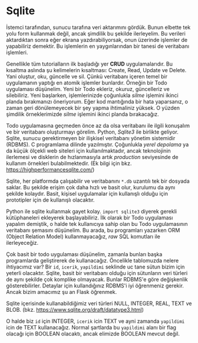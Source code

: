# Sqlite

İstemci tarafından, sunucu tarafına veri aktarımını gördük. Bunun elbette tek yolu form kullanmak değil, ancak şimdilik bu şekilde ilerleyelim. Bu verileri aktardıktan sonra eğer ekrana yazdırabiliyorsak, onun üzerinde işlemler de yapabiliriz demektir. Bu işlemlerin en yaygınlarından bir tanesi de veritabanı işlemleri. 

Genellikle tüm tutorialların ilk başladığı yer **CRUD** uygulamalarıdır. Bu kısaltma aslında şu kelimelerin kısaltması: Create, Read, Update ve Delete. Yani oluştur, oku, güncelle ve sil. Çünkü veritabanı içeren temel bir uygulamanın yaptığı en atomik işlemler bunlardır. Örneğin bir Todo uygulaması düşünelim. Yeni bir Todo ekleriz, okuruz, güncelleriz ve silebiliriz. Yeni başlarken, işlemlerinizde çoğunlukla *silme* işlemini ikinci planda bırakmanızı öneriyorum. Eğer kod mantığında bir hata yaparsanız, o zaman geri dönülemeyecek bir şey yapma ihtimaliniz yüksek. O yüzden şimdilik örneklerimizde *silme* işlemini ikinci planda bırakacağız.

Todo uygulamasına geçmeden önce az da olsa veritabanı ile ilgili konuşalım ve bir veritabanı oluşturmayı görelim. Python, *Sqlite3* ile birlikte geliyor. Sqlite, sunucu gerektirmeyen bir ilişkisel veritabanı yönetim sistemidir (RDBMS). C programlama dilinde yazılmıştır. Çoğunlukla *yerel depolama* ya da küçük ölçekli web siteleri için kullanılmaktadır, ancak teknolojinin ilerlemesi ve disklerin de hızlanmasıyla artık *production* seviyesinde de kullanım örnekleri bulabilmektedir. (Ek bilgi için bkz. https://highperformancesqlite.com/)

Sqlite, her platformda çalışabilir ve veritabanını `*.db` uzantılı tek bir dosyada saklar. Bu şekilde erişim çok daha hızlı ve basit olur, kurulumu da aynı şekilde kolaydır. Basit, kişisel uygulamalar için kullanışlı olduğu için prototipler için de kullanışlı olacaktır. 

Python ile sqlite kullanmak gayet kolay. `import sqlite3` diyerek gerekli kütüphaneleri ekleyerek başlayabiliriz. İlk olarak bir Todo uygulaması yapalım demiştik, o halde tek kullanıcıya sahip olan bu Todo uygulamasının veritabanı şemasını düşünelim. Bu arada, bu programları yazarken ORM (Object Relation Model) kullanmayacağız, *raw* SQL komutları ile ilerleyeceğiz.

Çok basit bir todo uygulaması düşünelim, zamanla bunları başka programlarda geliştirerek de kullanacağız. Öncelikle tablomuzda nelere ihtiyacımız var? Bir `id`, `icerik`, `yapildimi` seklinde uc tane sütun bizim için yeterli olacaktır. Sqlite, basit bir veritabanı olduğu için sütunların veri türleri de aynı şekilde çok komplike olmayacak. Bunlar RDBMS'e göre değişkenlik gösterebilirler. Detaylar için kullandığınız RDBMS'i iyi öğrenmeniz gerekir. Ancak bizim amacımız şu an Flask öğrenmek.

Sqlite içerisinde kullanabildiğimiz veri türleri NULL, INTEGER, REAL, TEXT ve BLOB. (bkz. https://www.sqlite.org/draft/datatype3.html)

O halde biz `id` için INTEGER, `icerik` icin TEXT ve ayni zamanda `yapildimi` icin de TEXT kullanacağız. Normal şartlarda bu `yapildimi` alanı bir flag olacağı için BOOLEAN olacaktı, ancak elimizde BOOLEAN mevcut değil.



